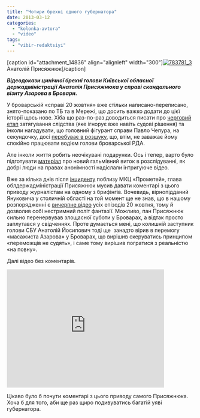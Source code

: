 ```yaml
---
title: "Чотири брехні одного губернатора"
date: 2013-03-12
categories: 
  - "kolonka-avtora"
  - "video"
tags: 
  - "vibir-redaktsiyi"
---
```


\[caption id="attachment\_14836" align="alignleft" width="300"\][![783781_3](https://mpz.brovary.org/wp-content/uploads/2013/03/783781_3.jpg "Анатолій Присяжнюк")](https://mpz.brovary.org/wp-content/uploads/2013/03/783781_3.jpg) Анатолій Присяжнюк\[/caption\]

**_Відеодокази цинічної брехні голови Київської обласної держадміністрації Анатолія Присяжнюка у справі скандального візиту Азарова в Бровари._**

У броварській «справі 20 жовтня» вже стільки написано-переписано, знято-показано по ТБ та в Мережі, що досить важко додати до цієї історії щось нове. Хіба що раз-по-раз доводиться писати про [черговий етап](https://mpz.brovary.org/militsiya-ignoruye-sudove-rishennya-u-rezonansniy-zhurnalistskiy-spravi/) затягування слідства (яке ігнорує вже навіть судові рішення) та інколи нагадувати, що головний фігурант справи Павло Чепура, на секундочку, досі [перебуває в розшуку](https://mpz.brovary.org/napadnika-na-brovarskih-zhurnalistiv-ogolosheno-v-rozshuk/), що, втім, не заважає йому спокійно працювати водієм голови броварської РДА.

Але інколи життя робить неочікувані подарунки. Ось і тепер, варто було підготувати [матеріал](https://mpz.brovary.org/militsiya-ignoruye-sudove-rishennya-u-rezonansniy-zhurnalistskiy-spravi/) про новий гальмівний виток в розслідуванні, як добрі люди на правах анонімності надіслали інтригуюче відео.

Вже за кілька днів після [інциденту](http://www.pravda.com.ua/news/2012/10/20/6975080/) поблизу МКЦ «Прометей», глава облдержадміністрації Присяжнюк мусив давати коментарі з цього приводу журналістам на одному з брифінгів. Вочевидь, вірнопідданий Януковича у столичній області на той момент ще не знав, що в нашому розпорядженні є [вичерпне відео](http://www.youtube.com/watch?v=wT7SeNc1I4k) усіх епізодів 20 жовтня, тому й дозволив собі нестримний політ фантазії. Можливо, пан Присяжнюк сильно перенервував злощасної суботи у Броварах, а відтак просто заплутався у свідченнях. Проте думається мені, що колишній заступник голови СБУ Анатолій Йосипович тоді ще  занадто вірив в перемогу «масажиста Азарова» у Броварах, що вирішив скеруватись принципом «переможців не судять», і саме тому вирішив погратися з реальністю «на повну».

Далі відео без коментарів.

<iframe src="http://www.youtube.com/embed/XpOO5AxBrvI" height="315" width="420" allowfullscreen frameborder="0"></iframe>

Цікаво було б почути коментарі з цього приводу самого Присяжнюка. Хоча б для того, аби ще раз щиро подивуватись багатій уяві губернатора.
